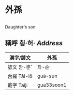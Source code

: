 # 外孫
## 
Daughter's son

## 稱呼 칑·허· _Address_

漢字/諺文 | 外孫
--- | ---
諺文 깐-뿐ˆ | 꽈-순·
台羅 Tâi-lô | guā-sun
戴字 Taiji | gua33soon1



